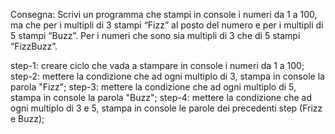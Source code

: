 Consegna:
Scrivi un programma che stampi in console i numeri da 1 a 100, ma che per i multipli di 3 stampi “Fizz” al posto del numero e per i multipli di 5 stampi “Buzz”. Per i numeri che sono sia multipli di 3 che di 5 stampi “FizzBuzz”.

<!-- vari step  -->
step-1:  creare ciclo che vada a stampare in console i numeri da 1 a 100;
step-2: mettere la condizione che ad ogni multiplo di 3, stampa in console la parola "Fizz";
step-3: mettere la condizione che ad ogni multiplo di 5, stampa in console la parola "Buzz";
step-4: mettere la condizione che ad ogni multiplo di 3 e 5, stampa in console le parole dei precedenti step (Frizz e Buzz);